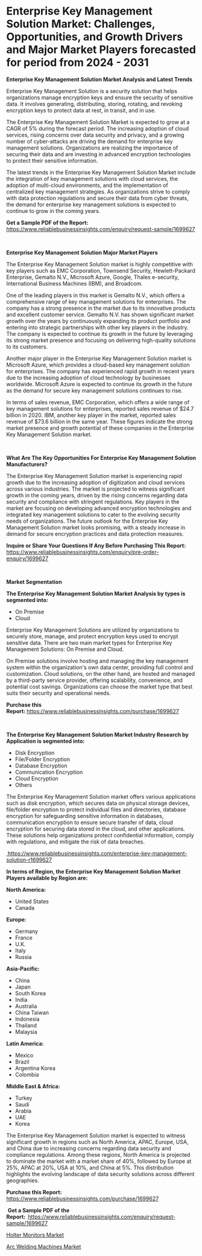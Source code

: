 <p><h1>Enterprise Key Management Solution Market: Challenges, Opportunities, and Growth Drivers and Major Market Players forecasted for period from 2024 - 2031</h1></p><p><strong>Enterprise Key Management Solution Market Analysis and Latest Trends</strong></p>
<p><p>Enterprise Key Management Solution is a security solution that helps organizations manage encryption keys and ensure the security of sensitive data. It involves generating, distributing, storing, rotating, and revoking encryption keys to protect data at rest, in transit, and in use. </p><p>The Enterprise Key Management Solution Market is expected to grow at a CAGR of 5% during the forecast period. The increasing adoption of cloud services, rising concerns over data security and privacy, and a growing number of cyber-attacks are driving the demand for enterprise key management solutions. Organizations are realizing the importance of securing their data and are investing in advanced encryption technologies to protect their sensitive information.</p><p>The latest trends in the Enterprise Key Management Solution Market include the integration of key management solutions with cloud services, the adoption of multi-cloud environments, and the implementation of centralized key management strategies. As organizations strive to comply with data protection regulations and secure their data from cyber threats, the demand for enterprise key management solutions is expected to continue to grow in the coming years.</p></p>
<p><strong>Get a Sample PDF of the Report:&nbsp;</strong> <a href="https://www.reliablebusinessinsights.com/enquiry/request-sample/1699627">https://www.reliablebusinessinsights.com/enquiry/request-sample/1699627</a></p>
<p>&nbsp;</p>
<p><strong>Enterprise Key Management Solution Major Market Players</strong></p>
<p><p>The Enterprise Key Management Solution market is highly competitive with key players such as EMC Corporation, Townsend Security, Hewlett-Packard Enterprise, Gemalto N.V., Microsoft Azure, Google, Thales e-security, International Business Machines (IBM), and Broadcom.</p><p>One of the leading players in this market is Gemalto N.V., which offers a comprehensive range of key management solutions for enterprises. The company has a strong presence in the market due to its innovative products and excellent customer service. Gemalto N.V. has shown significant market growth over the years by continuously expanding its product portfolio and entering into strategic partnerships with other key players in the industry. The company is expected to continue its growth in the future by leveraging its strong market presence and focusing on delivering high-quality solutions to its customers.</p><p>Another major player in the Enterprise Key Management Solution market is Microsoft Azure, which provides a cloud-based key management solution for enterprises. The company has experienced rapid growth in recent years due to the increasing adoption of cloud technology by businesses worldwide. Microsoft Azure is expected to continue its growth in the future as the demand for secure key management solutions continues to rise.</p><p>In terms of sales revenue, EMC Corporation, which offers a wide range of key management solutions for enterprises, reported sales revenue of $24.7 billion in 2020. IBM, another key player in the market, reported sales revenue of $73.6 billion in the same year. These figures indicate the strong market presence and growth potential of these companies in the Enterprise Key Management Solution market.</p></p>
<p>&nbsp;</p>
<p><strong>What Are The Key Opportunities For Enterprise Key Management Solution Manufacturers?</strong></p>
<p><p>The Enterprise Key Management Solution market is experiencing rapid growth due to the increasing adoption of digitization and cloud services across various industries. The market is projected to witness significant growth in the coming years, driven by the rising concerns regarding data security and compliance with stringent regulations. Key players in the market are focusing on developing advanced encryption technologies and integrated key management solutions to cater to the evolving security needs of organizations. The future outlook for the Enterprise Key Management Solution market looks promising, with a steady increase in demand for secure encryption practices and data protection measures.</p></p>
<p><strong>Inquire or Share Your Questions If Any Before Purchasing This Report:</strong> <a href="https://www.reliablebusinessinsights.com/enquiry/pre-order-enquiry/1699627">https://www.reliablebusinessinsights.com/enquiry/pre-order-enquiry/1699627</a></p>
<p>&nbsp;</p>
<p><strong>Market Segmentation</strong></p>
<p><strong>The Enterprise Key Management Solution Market Analysis by types is segmented into:</strong></p>
<p><ul><li>On Premise</li><li>Cloud</li></ul></p>
<p><p>Enterprise Key Management Solutions are utilized by organizations to securely store, manage, and protect encryption keys used to encrypt sensitive data. There are two main market types for Enterprise Key Management Solutions: On Premise and Cloud. </p><p>On Premise solutions involve hosting and managing the key management system within the organization's own data center, providing full control and customization. Cloud solutions, on the other hand, are hosted and managed by a third-party service provider, offering scalability, convenience, and potential cost savings. Organizations can choose the market type that best suits their security and operational needs.</p></p>
<p><strong>Purchase this Report:&nbsp;</strong><a href="https://www.reliablebusinessinsights.com/purchase/1699627">https://www.reliablebusinessinsights.com/purchase/1699627</a></p>
<p>&nbsp;</p>
<p><strong>The Enterprise Key Management Solution Market Industry Research by Application is segmented into:</strong></p>
<p><ul><li>Disk Encryption</li><li>File/Folder Encryption</li><li>Database Encryption</li><li>Communication Encryption</li><li>Cloud Encryption</li><li>Others</li></ul></p>
<p><p>The Enterprise Key Management Solution market offers various applications such as disk encryption, which secures data on physical storage devices, file/folder encryption to protect individual files and directories, database encryption for safeguarding sensitive information in databases, communication encryption to ensure secure transfer of data, cloud encryption for securing data stored in the cloud, and other applications. These solutions help organizations protect confidential information, comply with regulations, and mitigate the risk of data breaches.</p></p>
<p><a href="https://www.reliablebusinessinsights.com/enterprise-key-management-solution-r1699627">&nbsp;https://www.reliablebusinessinsights.com/enterprise-key-management-solution-r1699627</a></p>
<p><strong>In terms of Region, the Enterprise Key Management Solution Market Players available by Region are:</strong></p>
<p>
    <p> <strong> North America: </strong>
        <ul>
            <li>United States</li>
            <li>Canada</li>
        </ul>
        </p> 
    <p> <strong> Europe: </strong>
        <ul>
            <li>Germany</li>
            <li>France</li>
            <li>U.K.</li>
            <li>Italy</li>
            <li>Russia</li>
        </ul>
        </p> 
    <p> <strong> Asia-Pacific: </strong>
        <ul>
            <li>China</li>
            <li>Japan</li>
            <li>South Korea</li>
            <li>India</li>
            <li>Australia</li>
            <li>China Taiwan</li>
            <li>Indonesia</li>
            <li>Thailand</li>
            <li>Malaysia</li>
        </ul>
        </p> 
    <p> <strong> Latin America: </strong>
        <ul>
            <li>Mexico</li>
            <li>Brazil</li>
            <li>Argentina Korea</li>
            <li>Colombia</li>
        </ul>
        </p> 
    <p> <strong> Middle East & Africa: </strong>
        <ul>
            <li>Turkey</li>
            <li>Saudi</li>
            <li>Arabia</li>
            <li>UAE</li>
            <li>Korea</li>
        </ul>
    </p>
    </p>
<p><p>The Enterprise Key Management Solution market is expected to witness significant growth in regions such as North America, APAC, Europe, USA, and China due to increasing concerns regarding data security and compliance regulations. Among these regions, North America is projected to dominate the market with a market share of 40%, followed by Europe at 25%, APAC at 20%, USA at 10%, and China at 5%. This distribution highlights the evolving landscape of data security solutions across different geographies.</p></p>
<p><strong>Purchase this Report: </strong><a href="https://www.reliablebusinessinsights.com/purchase/1699627">https://www.reliablebusinessinsights.com/purchase/1699627</a></p>
<p>&nbsp;<strong>Get a Sample PDF of the Report:&nbsp;&nbsp;</strong><a href="https://www.reliablebusinessinsights.com/enquiry/request-sample/1699627">https://www.reliablebusinessinsights.com/enquiry/request-sample/1699627</a></p>
<p><strong></strong></p>
<p><p><a href="https://view.publitas.com/reportprime-1/holter-monitors-market-share-and-new-trends-analysis-by-its-type-application-end-use-and-forecast-for-period-from-2024-to-2031/">Holter Monitors Market</a></p><p><a href="https://github.com/JuliaFadel1922/Market-Research-Report-List-1/blob/main/arc-welding-machines-market.md">Arc Welding Machines Market</a></p></p>